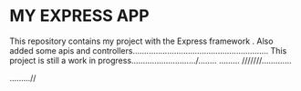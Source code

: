 MY EXPRESS APP
====
This repository contains my project with the Express framework .
Also  added some apis and controllers...........................................................
This project is still a work in progress............................/........
.........
///////.............

.........//
